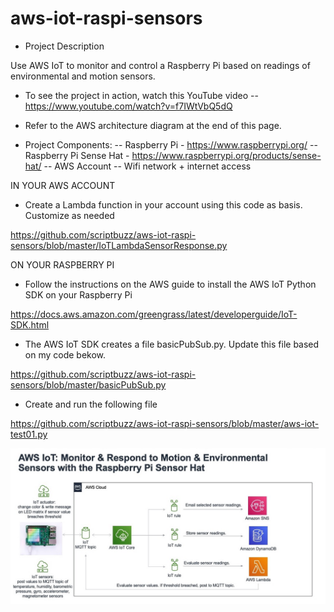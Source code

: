 # aws-iot-raspi-sensors

- Project Description

Use AWS IoT to monitor and control a Raspberry Pi based on readings of environmental and motion sensors. 

- To see the project in action, watch this YouTube video
-- https://www.youtube.com/watch?v=f7IWtVbQ5dQ

- Refer to the AWS architecture diagram at the end of this page. 

- Project Components:
-- Raspberry Pi - https://www.raspberrypi.org/
-- Raspberry Pi Sense Hat - https://www.raspberrypi.org/products/sense-hat/
-- AWS Account
-- Wifi network + internet access

IN YOUR AWS ACCOUNT

- Create a Lambda function in your account using this code as basis. Customize as needed

https://github.com/scriptbuzz/aws-iot-raspi-sensors/blob/master/IoTLambdaSensorResponse.py

ON YOUR RASPBERRY PI

- Follow the instructions on the AWS guide to install the AWS IoT Python SDK on your Raspberry Pi

https://docs.aws.amazon.com/greengrass/latest/developerguide/IoT-SDK.html


- The AWS IoT SDK creates a file basicPubSub.py. Update this file based on my code bekow.

https://github.com/scriptbuzz/aws-iot-raspi-sensors/blob/master/basicPubSub.py

- Create and run the following file

https://github.com/scriptbuzz/aws-iot-raspi-sensors/blob/master/aws-iot-test01.py



![GitHub Logo](mbx-aws-iot-raspi-sensors.jpg)
